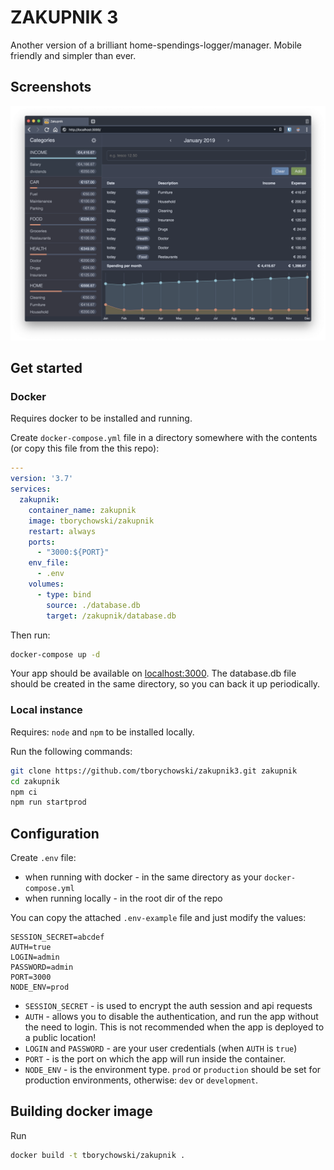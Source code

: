 # ZAKUPNIK 3
Another version of a brilliant home-spendings-logger/manager.
Mobile friendly and simpler than ever.

## Screenshots
<img src="https://raw.githubusercontent.com/tborychowski/zakupnik3/master/screenshots/screen1.png" width="900" alt="Screenshot">


## Get started

### Docker
Requires docker to be installed and running.

Create `docker-compose.yml` file in a directory somewhere with the contents (or copy this file from the this repo):
```yml
---
version: '3.7'
services:
  zakupnik:
    container_name: zakupnik
    image: tborychowski/zakupnik
    restart: always
    ports:
      - "3000:${PORT}"
    env_file:
      - .env
    volumes:
      - type: bind
        source: ./database.db
        target: /zakupnik/database.db
```
Then run:
```sh
docker-compose up -d
```
Your app should be available on [localhost:3000](http://localhost:3000).
The database.db file should be created in the same directory, so you can back it up periodically.



### Local instance
Requires: `node` and `npm` to be installed locally.

Run the following commands:
```sh
git clone https://github.com/tborychowski/zakupnik3.git zakupnik
cd zakupnik
npm ci
npm run startprod
```


## Configuration
Create `.env` file:
- when running with docker - in the same directory as your `docker-compose.yml`
- when running locally - in the root dir of the repo

You can copy the attached `.env-example` file and just modify the values:
```env
SESSION_SECRET=abcdef
AUTH=true
LOGIN=admin
PASSWORD=admin
PORT=3000
NODE_ENV=prod
```
- `SESSION_SECRET` - is used to encrypt the auth session and api requests
- `AUTH` - allows you to disable the authentication, and run the app without the need to login. This is not recommended when the app is deployed to a public location!
- `LOGIN` and `PASSWORD` - are your user credentials (when `AUTH` is `true`)
- `PORT` - is the port on which the app will run inside the container.
- `NODE_ENV` - is the environment type. `prod` or `production` should be set for production environments, otherwise: `dev` or `development`.


## Building docker image
Run
```sh
docker build -t tborychowski/zakupnik .
```
